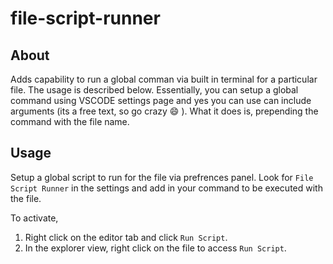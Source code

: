 # file-script-runner

## About
Adds capability to run a global comman via built in terminal for a particular file. The usage is described below. Essentially, you can setup a global command using VSCODE settings page and yes you can use can include arguments (its a free text, so go crazy :smile: ). What it does is, prepending the command with the file name.

## Usage
Setup a global script to run for the file via prefrences panel. Look for `File Script Runner` in the settings and add in your command to be executed with the file.

To activate,
1. Right click on the editor tab and click `Run Script`.
2. In the explorer view, right click on the file to access `Run Script`.

